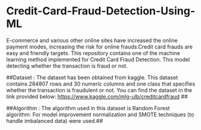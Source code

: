 # Credit-Card-Fraud-Detection-Using-ML
E-commerce and various other online sites have increased the online payment modes, increasing the risk for online frauds.Credit card frauds are easy and friendly targets.
This repository contains one of the machine learning method implemented for Credit Card Fraud Detection.
This model detecting whether the transaction is fraud or not.

##Dataset :
The dataset has been obtained from kaggle. This dataset contains 284807 rows and 30 numeric columns and one class that specifies whether the transaction is fraudulent or not.
You can find the dataset in the link provided below: https://www.kaggle.com/mlg-ulb/creditcardfraud ##

##Algorithm : The algorithm used in this dataset is Random Forest algorithm. For model improvement normalization and SMOTE techniques (to handle imbalanced data) were used.##
